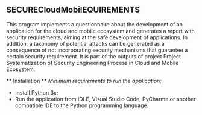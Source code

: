 ## SECURECloudMobilEQUIREMENTS

This program implements a questionnaire about the development of an application for 
the cloud and mobile ecosystem and generates a report with security requirements, aiming 
at the safe development of applications. In addition, a taxonomy of potential attacks can be 
generated as a consequence of not incorporating security mechanisms that guarantee a certain 
security requirement. It is part of the outputs of project Project Systematization of Security 
Engineering Process in Cloud and Mobile Ecosystem.

 ** Installation **
  *Minimum requirements to run the application:* 
   * Install Python 3x;
   * Run the application from IDLE, Visual Studio Code, PyCharme or another compatible IDE to the Python programming language.
